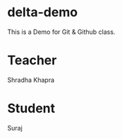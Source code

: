 # delta-demo
This is a Demo for Git &amp; Github class.


# Teacher 
Shradha Khapra

# Student
Suraj